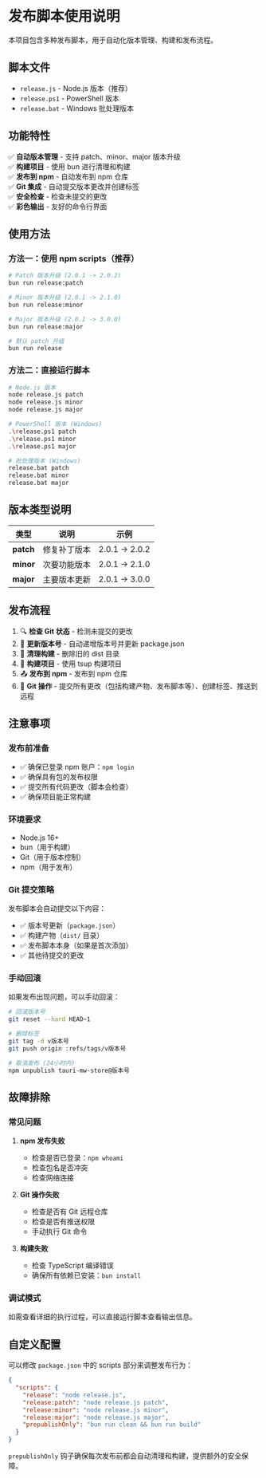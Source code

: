 # 发布脚本使用说明

本项目包含多种发布脚本，用于自动化版本管理、构建和发布流程。

## 脚本文件

- `release.js` - Node.js 版本（推荐）
- `release.ps1` - PowerShell 版本
- `release.bat` - Windows 批处理版本

## 功能特性

✅ **自动版本管理** - 支持 patch、minor、major 版本升级  
✅ **构建项目** - 使用 bun 进行清理和构建  
✅ **发布到 npm** - 自动发布到 npm 仓库  
✅ **Git 集成** - 自动提交版本更改并创建标签  
✅ **安全检查** - 检查未提交的更改  
✅ **彩色输出** - 友好的命令行界面

## 使用方法

### 方法一：使用 npm scripts（推荐）

```bash
# Patch 版本升级 (2.0.1 -> 2.0.2)
bun run release:patch

# Minor 版本升级 (2.0.1 -> 2.1.0)
bun run release:minor

# Major 版本升级 (2.0.1 -> 3.0.0)
bun run release:major

# 默认 patch 升级
bun run release
```

### 方法二：直接运行脚本

```bash
# Node.js 版本
node release.js patch
node release.js minor
node release.js major

# PowerShell 版本 (Windows)
.\release.ps1 patch
.\release.ps1 minor
.\release.ps1 major

# 批处理版本 (Windows)
release.bat patch
release.bat minor
release.bat major
```

## 版本类型说明

| 类型      | 说明         | 示例          |
| --------- | ------------ | ------------- |
| **patch** | 修复补丁版本 | 2.0.1 → 2.0.2 |
| **minor** | 次要功能版本 | 2.0.1 → 2.1.0 |
| **major** | 主要版本更新 | 2.0.1 → 3.0.0 |

## 发布流程

1. 🔍 **检查 Git 状态** - 检测未提交的更改
2. 🔢 **更新版本号** - 自动递增版本号并更新 package.json
3. 🧹 **清理构建** - 删除旧的 dist 目录
4. 🔨 **构建项目** - 使用 tsup 构建项目
5. 📤 **发布到 npm** - 发布到 npm 仓库
6. 📝 **Git 操作** - 提交所有更改（包括构建产物、发布脚本等）、创建标签、推送到远程

## 注意事项

### 发布前准备

- ✅ 确保已登录 npm 账户：`npm login`
- ✅ 确保具有包的发布权限
- ✅ 提交所有代码更改（脚本会检查）
- ✅ 确保项目能正常构建

### 环境要求

- Node.js 16+
- bun（用于构建）
- Git（用于版本控制）
- npm（用于发布）

### Git 提交策略

发布脚本会自动提交以下内容：

- ✅ 版本号更新（`package.json`）
- ✅ 构建产物（`dist/` 目录）
- ✅ 发布脚本本身（如果是首次添加）
- ✅ 其他待提交的更改

### 手动回滚

如果发布出现问题，可以手动回滚：

```bash
# 回滚版本号
git reset --hard HEAD~1

# 删除标签
git tag -d v版本号
git push origin :refs/tags/v版本号

# 取消发布 (24小时内)
npm unpublish tauri-mw-store@版本号
```

## 故障排除

### 常见问题

1. **npm 发布失败**

   - 检查是否已登录：`npm whoami`
   - 检查包名是否冲突
   - 检查网络连接

2. **Git 操作失败**

   - 检查是否有 Git 远程仓库
   - 检查是否有推送权限
   - 手动执行 Git 命令

3. **构建失败**
   - 检查 TypeScript 编译错误
   - 确保所有依赖已安装：`bun install`

### 调试模式

如需查看详细的执行过程，可以直接运行脚本查看输出信息。

## 自定义配置

可以修改 `package.json` 中的 scripts 部分来调整发布行为：

```json
{
  "scripts": {
    "release": "node release.js",
    "release:patch": "node release.js patch",
    "release:minor": "node release.js minor",
    "release:major": "node release.js major",
    "prepublishOnly": "bun run clean && bun run build"
  }
}
```

`prepublishOnly` 钩子确保每次发布前都会自动清理和构建，提供额外的安全保障。
